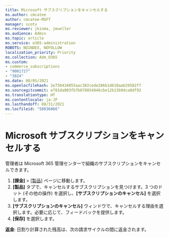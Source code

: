 ```yaml
---
title: Microsoft サブスクリプションをキャンセルする
ms.author: cmcatee
author: cmcatee-MSFT
manager: scotv
ms.reviewer: jkinma, jmueller
ms.audience: Admin
ms.topic: article
ms.service: o365-administration
ROBOTS: NOINDEX, NOFOLLOW
localization_priority: Priority
ms.collection: Adm_O365
ms.custom:
- commerce_subscriptions
- "9001727"
- "3824"
ms.date: 08/05/2021
ms.openlocfilehash: 2e750434055aac382cede286b1d610aab29582ff
ms.sourcegitcommit: e781da003fb7b878854846cbe12b13b9dca8df92
ms.translationtype: HT
ms.contentlocale: ja-JP
ms.lasthandoff: 08/31/2021
ms.locfileid: "58836866"
---
```

# <a name="cancel-your-microsoft-subscription"></a>Microsoft サブスクリプションをキャンセルする

管理者は Microsoft 365 管理センターで組織のサブスクリプションをキャンセルできます。

1. **[課金]** \> [[製品]](https://go.microsoft.com/fwlink/p/?linkid=842054) ページに移動します。
2. **[製品]** タブで、キャンセルするサブスクリプションを見つけます。3 つのドット (その他の操作) を選択し、**[サブスクリプションのキャンセル]** を選択します。
3. **[サブスクリプションのキャンセル]** ウィンドウで、キャンセルする理由を選択します。必要に応じて、フィードバックを提供します。
4. **[保存]** を選択します。

**返金**: 日割り計算された残高は、次の請求サイクルの間に返金されます。